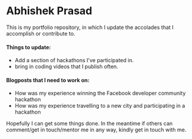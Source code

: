 # Abhishek Prasad

This is my portfolio repository, in which I update the accolades that I accomplish or contribute to. 

#### Things to update:

* Add a section of hackathons I've participated in.
* bring in coding videos that I publish often.


#### Blogposts that I need to work on:

* How was my experience winning the Facebook developer community hackathon
* How was my experience travelling to a new city and participating in a hackathon

Hopefully I can get some things done. In the meantime if others can comment/get in touch/mentor me in any way, kindly get in touch with me.